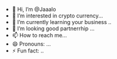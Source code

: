 - 👋 Hi, I’m @Jaaalo
- 👀 I’m interested in crypto currency...
- 🌱 I’m currently learning your business ..
- 💞️ I’m looking good partnerrhip ...
- 📫 How to reach me...
- 😄 Pronouns: ...
- ⚡ Fun fact: ..

